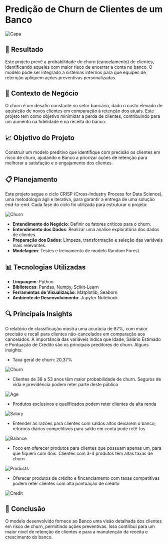 # Predição de Churn de Clientes de um Banco

![Capa](img/bank.jpg)

## 📲 Resultado

Este projeto prevê a probabilidade de churn (cancelamento) de clientes, identificando aqueles com maior risco de encerrar a conta no banco. O modelo pode ser integrado a sistemas internos para que equipes de retenção apliquem ações preventivas personalizadas.

## 💼 Contexto de Negócio

O churn é um desafio constante no setor bancário, dado o custo elevado de aquisição de novos clientes em comparação à retenção dos atuais. Este projeto tem como objetivo minimizar a perda de clientes, contribuindo para um aumento na fidelidade e na receita do banco.

## 📈 Objetivo do Projeto

Construir um modelo preditivo que identifique com precisão os clientes em risco de churn, ajudando o Banco a priorizar ações de retenção para melhorar a satisfação e o engajamento dos clientes.

## 📋 Planejamento

Este projeto segue o ciclo CRISP (Cross-Industry Process for Data Science), uma metodologia ágil e iterativa, para garantir a entrega de uma solução end-to-end. Cada fase do ciclo foi utilizada para estruturar o projeto:

![Churn](img/mind_map.png)

- **Entendimento do Negócio**: Definir os fatores críticos para o churn.
- **Entendimento dos Dados**: Realizar uma análise exploratória dos dados de clientes.
- **Preparação dos Dados**: Limpeza, transformação e seleção das variáveis mais relevantes.
- **Modelagem**: Testes e treinamento de modelo Random Forest.

## 📊 Tecnologias Utilizadas

- **Linguagem**: Python
- **Bibliotecas**: Pandas, Numpy, Scikit-Learn
- **Ferramentas de Visualização**: Matplotlib, Seaborn
- **Ambiente de Desenvolvimento**: Jupyter Notebook

## 🔍 Principais Insights

O relatório de classificação mostra uma acurácia de 87%, com maior precisão e recall para clientes não-cancelados em comparação aos cancelados. A importância das variáveis indica que Idade, Salário Estimado e Pontuação de Crédito são os principais preditores de churn. Alguns insights:

- Taxa geral de churn: 20,37%

![Churn](img/churn.png)

- Clientes de 38 a 53 anos têm maior probabilidade de churn. Seguros de vida e previdência podem reter parte deste público

![Age](img/age.png)

- Produtos exclusivos e qualificados podem reter clientes de alta renda

![Salary](img/salary.png)

- Entender as razões para clientes com saldos altos deixarem o banco; retornos diários competitivos para saldo em conta pode retê-los

![Balance](img/balance.png)

- Foco em oferecer produtos para clientes que possuam apenas um, para que fiquem com dois. Clientes com 3-4 produtos têm altas taxas de churn

![Products](img/products.jpg)

- Oferecer produtos de crédito e fincanciamento com taxas competitivas podem reter clientes com alta pontuação de crédito

![Credit](img/credit.png)

## 📝 Conclusão

O modelo desenvolvido fornece ao Banco uma visão detalhada dos clientes em risco de churn, permitindo ações preventivas. Isso contribui para um maior nível de retenção de clientes e para a manutenção da receita e crescimento do banco.
